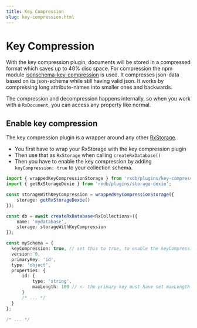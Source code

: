 ```yaml
---
title: Key Compression
slug: key-compression.html
---
```


# Key Compression

With the key compression plugin, documents will be stored in a compressed format which saves up to 40% disc space.
For compression the npm module [jsonschema-key-compression](https://github.com/pubkey/jsonschema-key-compression) is used.
It compresses json-data based on its json-schema while still having valid json. It works by compressing long attribute-names into smaller ones and backwards.

The compression and decompression happens internally, so when you work with a `RxDocument`, you can access any property like normal.

## Enable key compression

The key compression plugin is a wrapper around any other [RxStorage](./rx-storage.md). 

- You first have to wrap your RxStorage with the key compression plugin
- Then use that as `RxStorage` when calling `createRxDatabase()`
- Then you have to enable the key compression by adding `keyCompression: true` to your collection schema.


```ts
import { wrappedKeyCompressionStorage } from 'rxdb/plugins/key-compression';
import { getRxStorageDexie } from 'rxdb/plugins/storage-dexie';

const storageWithKeyCompression = wrappedKeyCompressionStorage({
    storage: getRxStorageDexie()
});

const db = await createRxDatabase<RxCollections>({
    name: 'mydatabase',
    storage: storageWithKeyCompression
});

const mySchema = {
  keyCompression: true, // set this to true, to enable the keyCompression
  version: 0,
  primaryKey: 'id',
  type: 'object',
  properties: {
      id: {
          type: 'string',
          maxLength: 100 // <- the primary key must have set maxLength
      }
      /* ... */
  }
};

/* ... */
```


